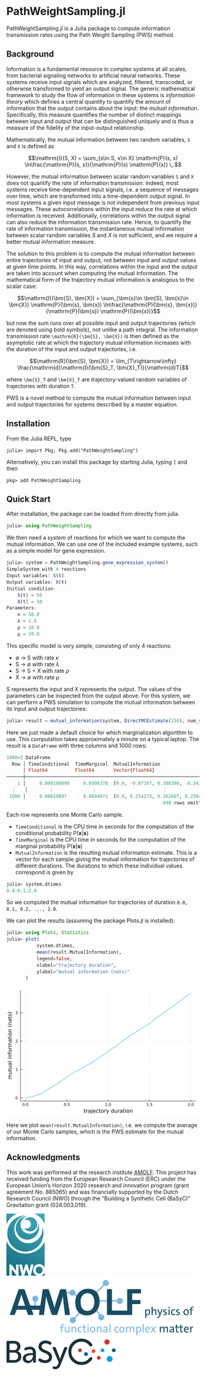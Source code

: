 # PathWeightSampling.jl

PathWeightSampling.jl is a Julia package to compute information transmission rates using the Path Weight Sampling (PWS) method.

## Background

Information is a fundamental resource in complex systems at all scales, from bacterial signaling networks to artificial neural networks. 
These systems receive input signals which are analyzed, filtered, transcoded, or otherwise transformed to yield an output signal.
The generic mathematical framework to study the flow of information in these systems is *information theory* which defines a central quantity to quantify the amount of information that the output contains about the input: the *mutual information*. Specifically, this measure quantifies the number of distinct mappings between input and output that can be distinguished uniquely and is thus a measure of the fidelity of the input-output relationship.

Mathematically, the mutual information between two random variables, ``S`` and ``X`` is defined as

```math
\mathrm{I}(S, X) = \sum_{s\in S, x\in X} \mathrm{P}(s, x) \ln\frac{\mathrm{P}(s, x)}{\mathrm{P}(s) \mathrm{P}(x)} \,.
```

However, the mutual information between scalar random variables ``S`` and ``X`` does not quantify the *rate* of information transmission. Indeed, most systems receive time-dependent input signals, i.e. a sequence of messages over time, which are transformed into a time-dependent output signal. 
In most systems a given input message is not independent from previous input messages. These autocorrelations within the input reduce the rate at which information is received. Additionally, correlations within the output signal can also reduce the information transmission rate. Hence, to quantify the rate of information transmission, the instantaneous mutual information between scalar random variables $S$ and $X$ is not sufficient, and we require a better mutual information measure.

The solution to this problem is to compute the mutual information between entire trajectories of input and output, not between input and output values at given time points. In this way, correlations within the input and the output are taken into account when computing the mutual information. The mathematical form of the trajectory mutual information is analogous to the scalar case:

```math
\mathrm{I}(\bm{S}, \bm{X}) = \sum_{\bm{s}\in \bm{S}, \bm{x}\in \bm{X}} \mathrm{P}(\bm{s}, \bm{x}) \ln\frac{\mathrm{P}(\bm{s}, \bm{x})}{\mathrm{P}(\bm{s}) \mathrm{P}(\bm{x})}
```

but now the sum runs over all possible input and output trajectories (which are denoted using bold symbols), not unlike a path integral. 
The information transmission rate ``\mathrm{R}(\bm{S}, \bm{X})`` is then defined as the asymptotic rate at which the trajectory mutual information increases with the duration of the input and output trajectories, i.e.

```math
\mathrm{R}(\bm{S}, \bm{X}) = \lim_{T\rightarrow\infty} \frac{\mathrm{d}\mathrm{I}(\bm{S}_T, \bm{X}_T)}{\mathrm{d}T}
```

where ``\bm{S}_T`` and ``\bm{X}_T`` are trajectory-valued random variables of trajectories with duration ``T``.

PWS is a novel method to compute the mutual information between input and output trajectories for systems described by a master equation. 

## Installation

From the Julia REPL, type
```
julia> import Pkg; Pkg.add("PathWeightSampling")
```

Alternatively, you can install this package by starting Julia, typing `]` and then
```
pkg> add PathWeightSampling
```

## Quick Start

After installation, the package can be loaded from directly from julia.
```julia
julia> using PathWeightSampling
```
We then need a *system* of reactions for which we want to compute the mutual information. We can use one of the included example systems, such as a simple model for gene expression.
```julia
julia> system = PathWeightSampling.gene_expression_system()
SimpleSystem with 4 reactions
Input variables: S(t)
Output variables: X(t)
Initial condition:
    S(t) = 50
    X(t) = 50
Parameters:
    κ = 50.0
    λ = 1.0
    ρ = 10.0
    μ = 10.0
```
This specific model is very simple, consisting of only 4 reactions:

- ∅ → S with rate *κ*
- S → ∅ with rate *λ*
- S → S + X with rate *ρ*
- X → ∅ with rate *μ*

S represents the input and X represents the output. The values of the parameters
can be inspected from the output above.
For this system, we can perform
a PWS simulation to compute the mutual information between its input and output trajectories:

```julia
julia> result = mutual_information(system, DirectMCEstimate(256), num_samples=1000)
```

Here we just made a default choice for which marginalization algorithm to use.
This computation takes approximately a minute on a typical laptop. The result 
is a `DataFrame` with three columns and 1000 rows:

```julia
1000×3 DataFrame
  Row │ TimeConditional  TimeMarginal  MutualInformation                 
      │ Float64          Float64       Vector{Float64}                   
──────┼──────────────────────────────────────────────────────────────────
    1 │     0.000180898     0.0508378  [0.0, -0.67167, 0.388398, -0.343…
  ⋮   │        ⋮              ⋮                        ⋮
 1000 │     0.00020897      0.0694072  [0.0, 0.254173, 0.362607, 0.2584…
                                                         998 rows omitted
```

Each row represents one Monte Carlo sample.

- `TimeConditional` is the CPU time in seconds for the computation of the conditional probability P(**x**|**s**)
- `TimeMarginal` is the CPU time in seconds for the computation of the marginal probability P(**x**|**s**)
- `MutualInformation` is the resulting mutual information estimate. This is a vector for each sample giving the mutual information for trajectories of different durations. The durations to which these individual values correspond is given by

```julia
julia> system.dtimes
0.0:0.1:2.0
```

So we computed the mutual information for trajectories of duration `0.0, 0.1, 0.2, ..., 2.0`.

We can plot the results (assuming the package Plots.jl is installed):

```julia
julia> using Plots, Statistics
julia> plot(
           system.dtimes,
           mean(result.MutualInformation),
           legend=false,
           xlabel="trajectory duration",
           ylabel="mutual information (nats)"
       )
```

![Plot of the mutual information as a function of trajectory duration for the simple gene expression system.](assets/example_plot.svg)

Here we plot `mean(result.MutualInformation)`, i.e. we compute the average of our Monte Carlo samples, which is the PWS estimate for the mutual information.

## Acknowledgments

This work was performed at the research institute [AMOLF](https://amolf.nl).
This project has received funding from the European Research Council (ERC) under the European Union’s Horizon 2020 research and innovation program (grant agreement No. 885065)
and was financially supported by the Dutch Research Council (NWO) through the “Building a Synthetic Cell (BaSyC)” Gravitation grant (024.003.019).

[![Logo NWO](assets/logo-nwo.svg)](https://www.nwo.nl)
[![Logo AMOLF](assets/logo-amolf.svg)](https://amolf.nl)
[![Logo BaSyC](assets/logo-basyc.png)](https://www.basyc.nl)